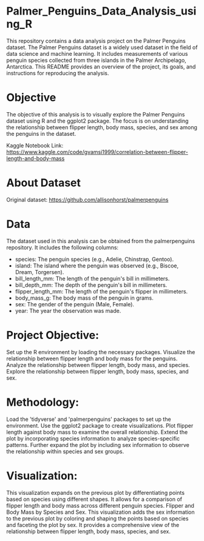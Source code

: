 # Palmer_Penguins_Data_Analysis_using_R

This repository contains a data analysis project on the Palmer Penguins dataset. The Palmer Penguins dataset is a widely used dataset in the field of data science and machine learning. It includes measurements of various penguin species collected from three islands in the Palmer Archipelago, Antarctica. This README provides an overview of the project, its goals, and instructions for reproducing the analysis.


# Objective
The objective of this analysis is to visually explore the Palmer Penguins dataset using R and the ggplot2 package. The focus is on understanding the relationship between flipper length, body mass, species, and sex among the penguins in the dataset.

Kaggle Notebook Link: <https://www.kaggle.com/code/gvamsi1999/correlation-between-flipper-length-and-body-mass>

# About Dataset
Original dataset: <https://github.com/allisonhorst/palmerpenguins>

# Data
The dataset used in this analysis can be obtained from the palmerpenguins repository. It includes the following columns:

- species: The penguin species (e.g., Adelie, Chinstrap, Gentoo).  
- island: The island where the penguin was observed (e.g., Biscoe, Dream, Torgersen).  
- bill_length_mm: The length of the penguin's bill in millimeters.  
- bill_depth_mm: The depth of the penguin's bill in millimeters.  
- flipper_length_mm: The length of the penguin's flipper in millimeters.  
- body_mass_g: The body mass of the penguin in grams.  
- sex: The gender of the penguin (Male, Female).  
- year: The year the observation was made.

# Project Objective:

Set up the R environment by loading the necessary packages. Visualize the relationship between flipper length and body mass for the penguins. Analyze the relationship between flipper length, body mass, and species. Explore the relationship between flipper length, body mass, species, and sex.

# Methodology:

Load the 'tidyverse' and 'palmerpenguins' packages to set up the environment. Use the ggplot2 package to create visualizations. Plot flipper length against body mass to examine the overall relationship. Extend the plot by incorporating species information to analyze species-specific patterns. Further expand the plot by including sex information to observe the relationship within species and sex groups.

# Visualization:

This visualization expands on the previous plot by differentiating points based on species using different shapes. It allows for a comparison of flipper length and body mass across different penguin species. Flipper and Body Mass by Species and Sex. This visualization adds the sex information to the previous plot by coloring and shaping the points based on species and faceting the plot by sex. It provides a comprehensive view of the relationship between flipper length, body mass, species, and sex.
